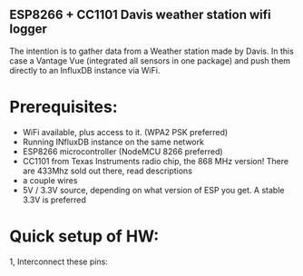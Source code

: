 ESP8266 + CC1101 Davis weather station wifi logger
--------------------------------------------------

The intention is to gather data from a Weather station made by Davis.
In this case a Vantage Vue (integrated all sensors in one package) and
push them directly to an InfluxDB instance via WiFi.

Prerequisites:
==============
- WiFi available, plus access to it. (WPA2 PSK preferred)
- Running INfluxDB instance on the same network
- ESP8266 microcontroller (NodeMCU 8266 preferred)
- CC1101 from Texas Instruments radio chip, the 868 MHz version! There are 433Mhz sold out there, read descriptions
- a couple wires
- 5V / 3.3V source, depending on what version of ESP you get. A stable 3.3V is preferred

Quick setup of HW:
==================
1, Interconnect these pins:


